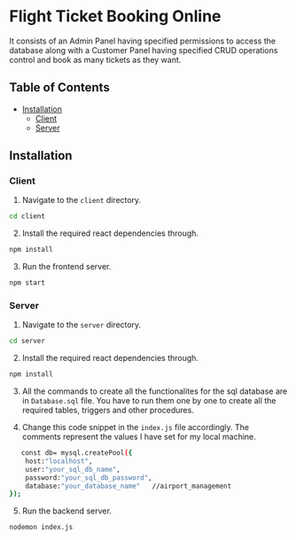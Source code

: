 # Flight Ticket Booking Online 

It consists of an Admin Panel having specified permissions to access the database along with a Customer Panel having specified CRUD operations control and book as many tickets as they want. 

## Table of Contents

- [Installation](#Installation)
  - [Client](#Client)
  - [Server](#Server)

## Installation

### Client

1. Navigate to the `client` directory.

```bash
cd client
```

2. Install the required react dependencies through.

```bash
npm install
```

3. Run the frontend server.

```bash
npm start
```


### Server

1. Navigate to the `server` directory.

```bash
cd server
```

2. Install the required react dependencies through.

```bash
npm install
```

3. All the commands to create all the functionalites for the sql database are in `Database.sql` file. You have to run them one by one to create all the required tables, triggers and other procedures.

4. Change this code snippet in the `index.js` file accordingly. The comments represent the values I have set for my local machine.

```bash
   const db= mysql.createPool({
    host:"localhost",
    user:"your_sql_db_name",
    password:"your_sql_db_password",  
    database:"your_database_name"   //airport_management
});
```

5. Run the backend server.

```bash
nodemon index.js
```
